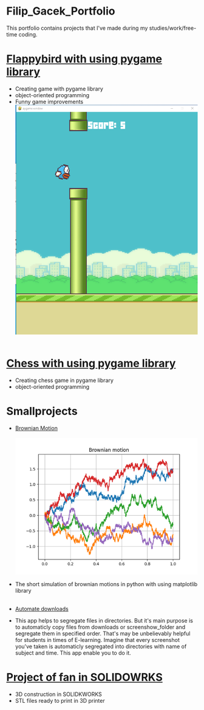 # Filip_Gacek_Portfolio
This portfolio contains projects that I've made during my studies/work/free-time coding. 

# [Flappybird with using pygame library](https://github.com/GacinhoV33/flappybird)
* Creating game with pygame library 
* object-oriented programming
* Funny game improvements
![Flappybird](/images/flappy_img2.png)
</br> <br>

# [Chess with using pygame library](https://github.com/GacinhoV33/Chess)
* Creating chess game in pygame library
* object-oriented programming

# Smallprojects

* [Brownian Motion](https://github.com/GacinhoV33/Brownian-Motion-Simulation)
</br> <br>
![Brownian Motion](/images/brownian.png)
* The short simulation of brownian motions in python with using matplotlib library
</br> <br>

* [Automate downloads](https://github.com/GacinhoV33/Automate_downloads)
* This app helps to segregate files in directories. But it's main purpose is to automaticly copy files from downloads or screenshow_folder and segregate them in specified order. That's may be unbelievably helpful for students in times of E-learning. Imagine that every screenshot you've taken is automaticly segregated into directories with name of subject and time. This app enable you to do it.

# [Project of fan in SOLIDOWRKS]()
* 3D construction in SOLIDKWORKS
* STL files ready to print in 3D printer
